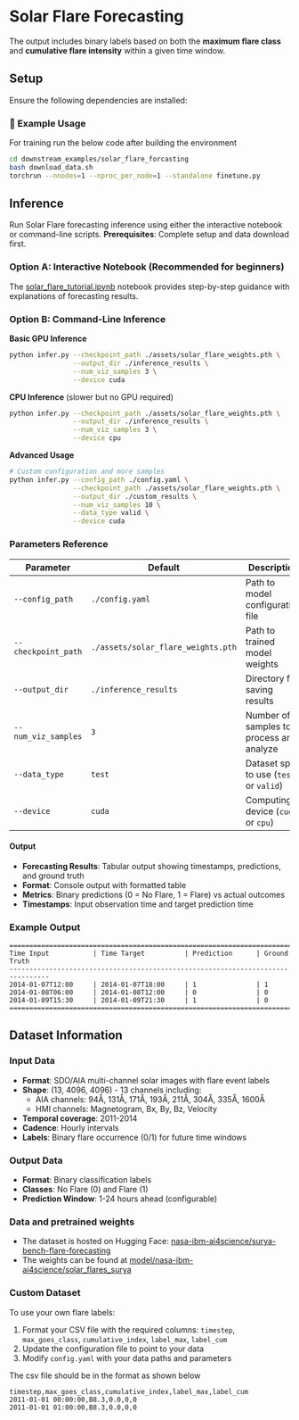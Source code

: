 # Solar Flare Forecasting

The output includes binary labels based on both the **maximum flare class** and **cumulative flare intensity** within a given time window.


## Setup

Ensure the following dependencies are installed:

### 🚀 Example Usage

For training run the below code after building the environment

```sh
cd downstream_examples/solar_flare_forcasting
bash download_data.sh
torchrun --nnodes=1 --nproc_per_node=1 --standalone finetune.py
```


## Inference

Run Solar Flare forecasting inference using either the interactive notebook or command-line scripts.
**Prerequisites**: Complete setup and data download first.

### Option A: Interactive Notebook (Recommended for beginners)

The [solar_flare_tutorial.ipynb](solar_flare_tutorial.ipynb) notebook provides step-by-step guidance with explanations of forecasting results.

### Option B: Command-Line Inference

**Basic GPU Inference**
```bash
python infer.py --checkpoint_path ./assets/solar_flare_weights.pth \
                --output_dir ./inference_results \
                --num_viz_samples 3 \
                --device cuda 
```

**CPU Inference** (slower but no GPU required)
```bash
python infer.py --checkpoint_path ./assets/solar_flare_weights.pth \
                --output_dir ./inference_results \
                --num_viz_samples 3 \
                --device cpu
```

**Advanced Usage**
```bash
# Custom configuration and more samples
python infer.py --config_path ./config.yaml \
                --checkpoint_path ./assets/solar_flare_weights.pth \
                --output_dir ./custom_results \
                --num_viz_samples 10 \
                --data_type valid \
                --device cuda
```

### Parameters Reference
| Parameter | Default | Description |
|-----------|---------|-------------|
| `--config_path` | `./config.yaml` | Path to model configuration file |
| `--checkpoint_path` | `./assets/solar_flare_weights.pth` | Path to trained model weights |
| `--output_dir` | `./inference_results` | Directory for saving results |
| `--num_viz_samples` | `3` | Number of samples to process and analyze |
| `--data_type` | `test` | Dataset split to use (`test` or `valid`) |
| `--device` | `cuda` | Computing device (`cuda` or `cpu`) |

#### Output
- **Forecasting Results**: Tabular output showing timestamps, predictions, and ground truth
- **Format**: Console output with formatted table
- **Metrics**: Binary predictions (0 = No Flare, 1 = Flare) vs actual outcomes
- **Timestamps**: Input observation time and target prediction time

### Example Output
```
================================================================================
Time Input           | Time Target          | Prediction      | Ground Truth
--------------------------------------------------------------------------------
2014-01-07T12:00     | 2014-01-07T18:00     | 1               | 1
2014-01-08T06:00     | 2014-01-08T12:00     | 0               | 0
2014-01-09T15:30     | 2014-01-09T21:30     | 1               | 0
================================================================================
```

## Dataset Information

### Input Data
- **Format**: SDO/AIA multi-channel solar images with flare event labels
- **Shape**: (13, 4096, 4096) - 13 channels including:
  - AIA channels: 94Å, 131Å, 171Å, 193Å, 211Å, 304Å, 335Å, 1600Å
  - HMI channels: Magnetogram, Bx, By, Bz, Velocity
- **Temporal coverage**: 2011-2014
- **Cadence**: Hourly intervals
- **Labels**: Binary flare occurrence (0/1) for future time windows

### Output Data
- **Format**: Binary classification labels
- **Classes**: No Flare (0) and Flare (1)
- **Prediction Window**: 1-24 hours ahead (configurable)


### Data and pretrained weights

- The dataset is hosted on Hugging Face: [nasa-ibm-ai4science/surya-bench-flare-forecasting](https://huggingface.co/datasets/nasa-ibm-ai4science/surya-bench-flare-forecasting/tree/main)
- The weights can be found at [model/nasa-ibm-ai4science/solar_flares_surya](https://huggingface.co/nasa-ibm-ai4science/solar_flares_surya)

### Custom Dataset
To use your own flare labels:

1. Format your CSV file with the required columns: `timestep`, `max_goes_class`, `cumulative_index`, `label_max`, `label_cum`
2. Update the configuration file to point to your data
3. Modify `config.yaml` with your data paths and parameters

The csv file should be in the format as shown below

```csv
timestep,max_goes_class,cumulative_index,label_max,label_cum
2011-01-01 00:00:00,B8.3,0.0,0,0
2011-01-01 01:00:00,B8.3,0.0,0,0
```
